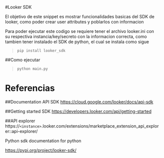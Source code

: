 #Looker SDK

<p>El objetivo de este snippet es mostrar funcionalidades basicas del SDK de looker, 
como poder crear user attributes y poblarlos con informacion </p>

Para poder ejecutar este codigo se requiere tener el archivo looker.ini con su respectiva instancia/key/secreto con la informacion correcta, como tambien tener instalado el SDK de python, el cual se instala como sigue

>``
> pip install looker_sdk
>``

##Como ejecutar
>
> ``
> python main.py
>``
> 



# Referencias

##Documentation API SDK
https://cloud.google.com/looker/docs/api-sdk

##Getting started SDK
https://developers.looker.com/api/getting-started

##API explorer
https://`<instance>`.looker.com/extensions/marketplace_extension_api_explorer::api-explorer/









Python sdk documentation for python

https://pypi.org/project/looker-sdk/

